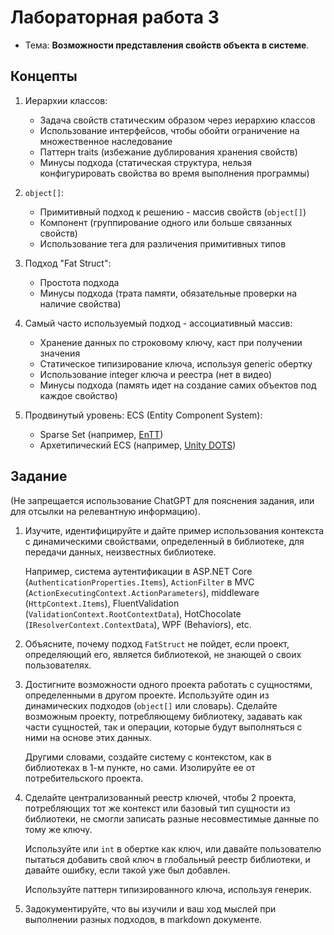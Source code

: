 # Лабораторная работа 3

- Тема: **Возможности представления свойств объекта в системе**.

## Концепты

1. Иерархии классов:
    - Задача свойств статическим образом через иерархию классов
    - Использование интерфейсов, чтобы обойти ограничение на множественное наследование
    - Паттерн traits (избежание дублирования хранения свойств)
    - Минусы подхода (статическая структура, нельзя конфигурировать свойства во время выполнения программы)

2. `object[]`:
    - Примитивный подход к решению - массив свойств (`object[]`)
    - Компонент (группирование одного или больше связанных свойств)
    - Использование тега для различения примитивных типов

3. Подход "Fat Struct":
    - Простота подхода
    - Минусы подхода (трата памяти, обязательные проверки на наличие свойства)

4. Самый часто используемый подход - ассоциативный массив:
    - Хранение данных по строковому ключу, каст при получении значения
    - Статическое типизирование ключа, используя generic обертку
    - Использование integer ключа и реестра (нет в видео)
    - Минусы подхода (память идет на создание самих объектов под каждое свойство)

5. Продвинутый уровень: ECS (Entity Component System):
    - Sparse Set (например, [EnTT](https://skypjack.github.io/2020-08-02-ecs-baf-part-9/))
    - Архетипический ECS (например, [Unity DOTS](https://unity.com/ecs))


## Задание

(Не запрещается использование ChatGPT для пояснения задания, или для отсылки на релевантную информацию).

1. Изучите, идентифицируйте и дайте пример использования контекста с динамическими свойствами, 
   определенный в библиотеке, для передачи данных, неизвестных библиотеке.

   Например, система аутентификации в ASP.NET Core (`AuthenticationProperties.Items`),
   `ActionFilter` в MVC (`ActionExecutingContext.ActionParameters`),
   middleware (`HttpContext.Items`),
   FluentValidation (`ValidationContext.RootContextData`),
   HotChocolate (`IResolverContext.ContextData`),
   WPF (Behaviors), etc.

2. Объясните, почему подход `FatStruct` не пойдет, если проект, определяющий его,
   является библиотекой, не знающей о своих пользователях.
   
3. Достигните возможности одного проекта работать с сущностями, определенными в другом проекте.
   Используйте один из динамических подходов (`object[]` или словарь).
   Сделайте возможным проекту, потребляющему библиотеку, задавать как части сущностей,
   так и операции, которые будут выполняться с ними на основе этих данных.

   Другими словами, создайте систему с контекстом, как в библиотеках в 1-м пункте,
   но сами. Изолируйте ее от потребительского проекта.
   
4. Сделайте централизованный реестр ключей, чтобы 2 проекта, потребляющих 
   тот же контекст или базовый тип сущности из библиотеки,
   не смогли записать разные несовместимые данные по тому же ключу.
   
   Используйте или `int` в обертке как ключ, или давайте пользователю пытаться добавить свой ключ
   в глобальный реестр библиотеки, и давайте ошибку, если такой уже был добавлен.

   Используйте паттерн типизированного ключа, используя генерик.

5. Задокументируйте, что вы изучили и ваш ход мыслей при выполнении разных подходов, в markdown документе.
   

